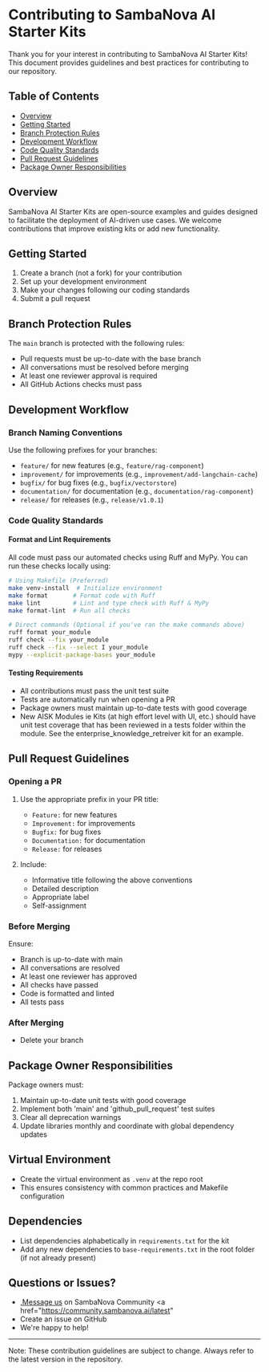 # Contributing to SambaNova AI Starter Kits

Thank you for your interest in contributing to SambaNova AI Starter Kits! This document provides guidelines and best practices for contributing to our repository.

## Table of Contents

- [Overview](#overview)
- [Getting Started](#getting-started)
- [Branch Protection Rules](#branch-protection-rules)
- [Development Workflow](#development-workflow)
- [Code Quality Standards](#code-quality-standards)
- [Pull Request Guidelines](#pull-request-guidelines)
- [Package Owner Responsibilities](#package-owner-responsibilities)

## Overview

SambaNova AI Starter Kits are open-source examples and guides designed to facilitate the deployment of AI-driven use cases. We welcome contributions that improve existing kits or add new functionality.

## Getting Started

1. Create a branch (not a fork) for your contribution
2. Set up your development environment
3. Make your changes following our coding standards
4. Submit a pull request

## Branch Protection Rules

The `main` branch is protected with the following rules:

- Pull requests must be up-to-date with the base branch
- All conversations must be resolved before merging
- At least one reviewer approval is required
- All GitHub Actions checks must pass

## Development Workflow

### Branch Naming Conventions

Use the following prefixes for your branches:

- `feature/` for new features (e.g., `feature/rag-component`)
- `improvement/` for improvements (e.g., `improvement/add-langchain-cache`)
- `bugfix/` for bug fixes (e.g., `bugfix/vectorstore`)
- `documentation/` for documentation (e.g., `documentation/rag-component`)
- `release/` for releases (e.g., `release/v1.0.1`)

### Code Quality Standards

#### Format and Lint Requirements

All code must pass our automated checks using Ruff and MyPy. You can run these checks locally using:

```bash
# Using Makefile (Preferred)
make venv-install  # Initialize environment
make format       # Format code with Ruff
make lint         # Lint and type check with Ruff & MyPy
make format-lint  # Run all checks

# Direct commands (Optional if you've ran the make commands above)
ruff format your_module
ruff check --fix your_module
ruff check --fix --select I your_module
mypy --explicit-package-bases your_module
```

#### Testing Requirements

- All contributions must pass the unit test suite
- Tests are automatically run when opening a PR
- Package owners must maintain up-to-date tests with good coverage
- New AISK Modules ie Kits (at high effort level with UI, etc.) should have unit test coverage that has been reviewed in a tests folder within the module. See the enterprise_knowledge_retreiver kit for an example.

## Pull Request Guidelines

### Opening a PR

1. Use the appropriate prefix in your PR title:
   - `Feature:` for new features
   - `Improvement:` for improvements
   - `Bugfix:` for bug fixes
   - `Documentation:` for documentation
   - `Release:` for releases

2. Include:
   - Informative title following the above conventions
   - Detailed description
   - Appropriate label
   - Self-assignment

### Before Merging

Ensure:
- Branch is up-to-date with main
- All conversations are resolved
- At least one reviewer has approved
- All checks have passed
- Code is formatted and linted
- All tests pass

### After Merging

- Delete your branch

## Package Owner Responsibilities

Package owners must:

1. Maintain up-to-date unit tests with good coverage
2. Implement both 'main' and 'github_pull_request' test suites
3. Clear all deprecation warnings
4. Update libraries monthly and coordinate with global dependency updates

## Virtual Environment

- Create the virtual environment as `.venv` at the repo root
- This ensures consistency with common practices and Makefile configuration

## Dependencies

- List dependencies alphabetically in `requirements.txt` for the kit 
- Add any new dependencies to `base-requirements.txt` in the root folder (if not already present)


## Questions or Issues?
- <a href="https://community.sambanova.ai/latest" target="_blank">,Message us</a> on SambaNova Community <a href="https://community.sambanova.ai/latest" 
- Create an issue on GitHub
- We're happy to help!

---

Note: These contribution guidelines are subject to change. Always refer to the latest version in the repository.